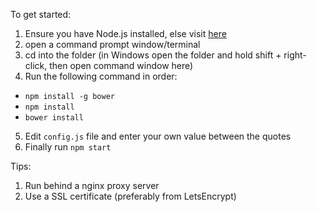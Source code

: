 To get started:

1. Ensure you have Node.js installed, else visit [here](https://nodejs.org/en/)
2. open a command prompt window/terminal
3. cd into the folder (in Windows open the folder and hold shift + right-click, then open command window here)
4. Run the following command in order:

  - `npm install -g bower`
  - `npm install`
  - `bower install`

5. Edit `config.js` file and enter your own value between the quotes
6. Finally run `npm start`

Tips:

1. Run behind a nginx proxy server
2. Use a SSL certificate (preferably from LetsEncrypt)

